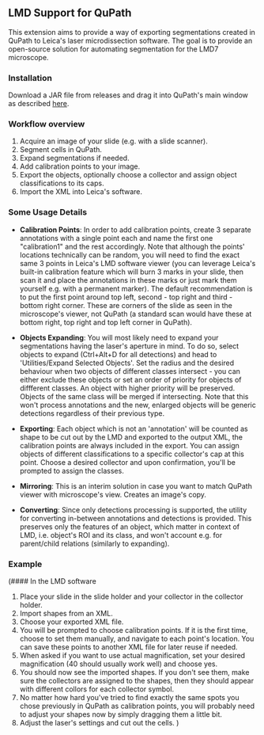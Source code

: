 ## LMD Support for QuPath
This extension aims to provide a way of exporting segmentations 
created in QuPath to Leica's laser microdissection software. The goal is to
provide an open-source solution for automating segmentation for the LMD7 microscope.

### Installation
Download a JAR file from releases and drag it into QuPath's main 
window as described [here](https://qupath.readthedocs.io/en/0.4/docs/intro/extensions.html#installing-extensions).

### Workflow overview
1. Acquire an image of your slide (e.g. with a slide scanner).
2. Segment cells in QuPath. 
3. Expand segmentations if needed.
4. Add calibration points to your image.
5. Export the objects, optionally choose a collector 
and assign object classifications to its caps.
6. Import the XML into Leica's software.

### Some Usage Details
 - **Calibration Points**: In order to add calibration points, create 3 separate 
annotations with a single point each and name the first one "calibration1" 
and the rest accordingly. Note that although the points' locations technically 
can be random, you will need to find the exact same 3 points in Leica's LMD 
software viewer (you can leverage Leica's built-in calibration feature which 
will burn 3 marks in your slide, then scan it and place the annotations in these 
marks or just mark them yourself e.g. with a permanent marker). The default 
recommendation is to put the first point around top left, second - top right 
and third - bottom right corner. These are corners of the slide as seen 
in the microscope's viewer, not QuPath (a standard scan would have these at 
bottom right, top right and top left corner in QuPath).

- **Objects Expanding**: You will most likely need to expand your segmentations 
having the laser's aperture in mind. To do so, select objects to expand 
(Ctrl+Alt+D for all detections) and head to 'Utilities/Expand Selected Objects'.
Set the radius and the desired behaviour when two objects of different classes 
intersect - you can either exclude these objects or set an order of priority for 
objects of diffferent classes. An object with higher priority will be preserved.
Objects of the same class will be merged if intersecting. Note that this won't 
process annotations and the new, enlarged objects will be generic detections 
regardless of their previous type.

- **Exporting**: Each object which is not an 'annotation' will be counted
as shape to be cut out by the LMD and exported to the output XML, the calibration 
points are always included in the export. You can assign objects of different 
classifications to a specific collector's cap at this point. Choose a desired 
collector and upon confirmation, you'll be prompted to assign the classes.

- **Mirroring**: This is an interim solution in case you want to match QuPath viewer 
with microscope's view. Creates an image's copy.

- **Converting**: Since only detections processing is supported, the utility for 
converting in-between annotations and detections is provided. This preserves 
only the features of an object, which matter in context of LMD, i.e. object's 
ROI and its class, and won't account e.g. for parent/child relations (similarly 
to expanding).

### Example
(#### In the LMD software
1. Place your slide in the slide holder and your collector in the collector holder.
2. Import shapes from an XML.
3. Choose your exported XML file.
4. You will be prompted to choose calibration points. If it is the first time, choose
to set them manually, and navigate to each point's location. You can save these points to another XML
file for later reuse if needed.
5. When asked if you want to use actual magnification, 
set your desired magnification (40 should usually work well)
and choose yes.
6. You should now see the imported shapes. If you don't see them, make sure 
the collectors are assigned to the shapes, then they should appear with different collors
for each collector symbol.
7. No matter how hard you've tried to find exactly the same spots you chose previously
in QuPath as calibration points, you will probably need to adjust your shapes 
now by simply dragging them a little bit.
8. Adjust the laser's settings and cut out the cells. )

